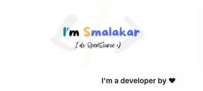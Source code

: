 <div class="container">
    <a href="https://github.com/smalakargh"><img src="https://raw.githubusercontent.com/smalakargh/development/refs/heads/main/gitReadmePic.jpg" alt="smalakar_logo"></a>
 <p style="padding-left: 50%; font-weight: 600; font-size: 1.2rem;">I'm a developer by ❤️</p>
</div>
